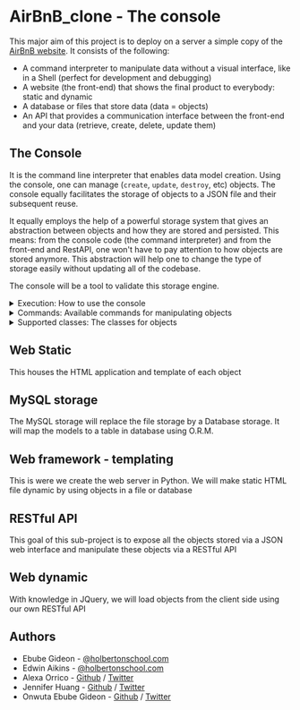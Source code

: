 # AirBnB_clone - The console


This major aim of this project is to deploy on a server a simple copy of the [AirBnB website](https://www.airbnb.com). It consists of the following:

*	A command interpreter to manipulate data without a visual interface, like in a Shell (perfect for development and debugging)
*	A website (the front-end) that shows the final product to everybody: static and dynamic
*	A database or files that store data (data = objects)
*	An API that provides a communication interface between the front-end and your data (retrieve, create, delete, update them)

## The Console
It is the command line interpreter that enables data model creation. Using the console, one can manage (``create``, ``update``, ``destroy``, etc) objects. The console equally facilitates the storage of objects to a JSON file and their subsequent reuse.

It equally employs the help of a powerful storage system that gives an abstraction between objects and how they are stored and persisted. This means: from the console code (the command interpreter) and from the front-end and RestAPI, one won't have to pay attention to how objects are stored anymore. This abstraction will help one to change the type of storage easily without updating all of the codebase.

The console will be a tool to validate this storage engine.

<details>

<summary>Execution: How to use the console</summary>

The console could work like this in the interactive mode:

	$ ./console.py
	(hbnb) help

	Documented commands (type help <topic>):
	========================================
	EOF help quit

	(hbnb)
	(hbnb)
	(hbnb) quit
	$

But also in non-interactive mode:

	$ echo "help" | ./console.py
	(hbnb)

	Documented commands (type help <topics>):
	=========================================
	EOF help quit
	(hbnb)
	$
	$ cat test_help
	help
	$
	$ cat test_help | ./console.py
	(hbnb)

	Documented commands (type help <topics>):
	=========================================
	EOF help quit
	(hbnb)
	$

</details>

<details>

<summary>Commands: Available commands for manipulating objects</summary>

* **create** - create an object
```
Usage: create <class name>
```

* **show** - display an object based on class name and id
```
Usage: show <class name> <id>
```

* **destroy** - destroy an object and totally remove it from storage
```
Usage: destroy <class name> <id>
```

* **all** - display all objects based on class name or not
```
Usage(0): all
Usage(1): all <class name>
```

* **update** - update an object based on class name and id
```
Usage: update <class name> <id> <attribute> "<attribute value>"
```

* **reset** - Delete all objects and clear the storage
```
Usage: reset
```

* **quit/EOF** - exit the console
```
Usage(0): quit
Usage(1): <CTRL + D>
```

* **help** - see description of commands
```
Usage: help
```

</details>

<details>

<summary>Supported classes: The classes for objects</summary>

* BaseModel
* User
* State
* City
* Amenity
* Place
* Review

</details>

## Web Static
This houses the HTML application and template of each object

## MySQL storage
The MySQL storage will replace the file storage by a Database storage. It will map the models to a table in database using O.R.M.

## Web framework - templating
This is were we create the web server in Python. We will make static HTML file dynamic by using objects in a file or database

## RESTful API
This goal of this sub-project is to expose all the objects stored via a JSON web interface and manipulate these objects via a RESTful API

## Web dynamic
With knowledge in JQuery, we will load objects from the client side using our own RESTful API

## Authors
*	Ebube Gideon - [@holbertonschool.com](mailto:onwutaebubegideon1555@gmail.com)
*	Edwin Aikins - [@holbertonschool.com](mailto:arkoaikins@gmail.com)
*	Alexa Orrico - [Github](https://github.com/alexaorrico) / [Twitter](https://twitter.com/alexa_orrico)  
*	Jennifer Huang - [Github](https://github.com/jhuang10123) / [Twitter](https://twitter.com/earthtojhuang)
*	Onwuta Ebube Gideon - [Github](https://github.com/ebuube) / [Twitter](https://twitter.com/EbubeStar)


